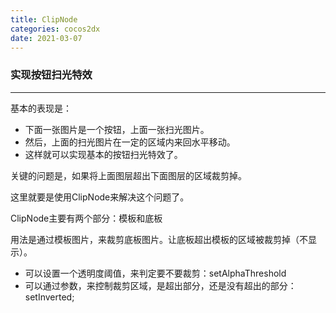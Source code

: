 ```yaml
---
title: ClipNode
categories: cocos2dx
date: 2021-03-07
---
```


### 实现按钮扫光特效
---

基本的表现是：
- 下面一张图片是一个按钮，上面一张扫光图片。
- 然后，上面的扫光图片在一定的区域内来回水平移动。
- 这样就可以实现基本的按钮扫光特效了。

关键的问题是，如果将上面图层超出下面图层的区域裁剪掉。

这里就要是使用ClipNode来解决这个问题了。

ClipNode主要有两个部分：模板和底板

用法是通过模板图片，来裁剪底板图片。让底板超出模板的区域被裁剪掉（不显示）。

- 可以设置一个透明度阈值，来判定要不要裁剪：setAlphaThreshold
- 可以通过参数，来控制裁剪区域，是超出部分，还是没有超出的部分：setInverted;



